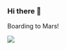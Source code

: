 ### Hi there 👋

Boarding to Mars! 

<img src="https://raw.githubusercontent.com/soumyaa1804/soumyaa1804/master/BoardingPass_MyNameOnFutureMission.png">

<!--
**soumyaa1804/soumyaa1804** is a ✨ _special_ ✨ repository because its `README.md` (this file) appears on your GitHub profile.

Here are some ideas to get you started:


- 🔭 I’m currently working on Pathfinding Visualization Project which is a part of Microsoft Engage 2020 program.
- 🌱 I’m currently learning Object Oriented Javascript (ES6) 
- 🤔 I’m looking for help with ML and Data Science beginners project
- 💬 Ask me about best free online Django resources
- 📫 How to reach me: Mail or LinkedIn
- 😄 Pronouns: She/Her
- ⚡ Fun fact: ... 
-->


